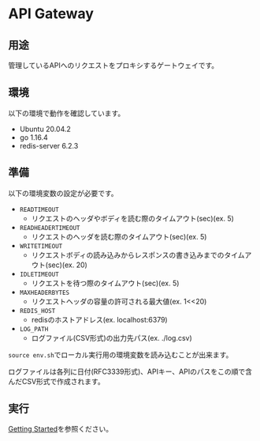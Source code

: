 # API Gateway

## 用途
管理しているAPIへのリクエストをプロキシするゲートウェイです。

## 環境
以下の環境で動作を確認しています。
- Ubuntu 20.04.2
- go 1.16.4
- redis-server 6.2.3

## 準備
以下の環境変数の設定が必要です。
- `READTIMEOUT`
    - リクエストのヘッダやボディを読む際のタイムアウト(sec)(ex. 5)
- `READHEADERTIMEOUT`
    - リクエストのヘッダを読む際のタイムアウト(sec)(ex. 5)
- `WRITETIMEOUT`
    - リクエストボディの読み込みからレスポンスの書き込みまでのタイムアウト(sec)(ex. 20)
- `IDLETIMEOUT`
    - リクエストを待つ際のタイムアウト(sec)(ex. 5)
- `MAXHEADERBYTES`
    - リクエストヘッダの容量の許可される最大値(ex. 1<<20)
- `REDIS_HOST`
    - redisのホストアドレス(ex. localhost:6379)
- `LOG_PATH`
    - ログファイル(CSV形式)の出力先パス(ex. ./log.csv)

`source env.sh`でローカル実行用の環境変数を読み込むことが出来ます。

ログファイルは各列に日付(RFC3339形式)、APIキー、APIのパスをこの順で含んだCSV形式で作成されます。

## 実行

[Getting Started](../README_ja.md)を参照ください。
